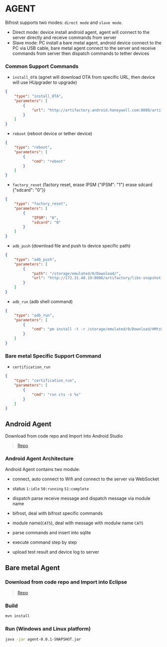 # AGENT
Bifrost supports two modes: `direct mode` and `slave mode`.
- Direct mode: device install android agent, agent will connect to the server directly and receive commands from server
- Slave mode: PC install a bare metal agent, android device connect to the PC via USB cable, bare metal agent connect to the server and receive commands from server then dispatch commands to tether devices

### Common Support Commands
- `install_OTA` (agnet will download OTA from specific URL, then device will use HUpgrader to upgrade)

```json
{
    "type": "install_OTA",
    "parameters": [
        {
            "url": "http://artifactory.android.honeywell.com:8080/artifactory/android-weekly-build/Honeywell/Hon660Android/pie-release-stage/88.00.04-WB-(0004)/otas/user/HON660-P-88.00.04-WB-(0004).zip"
        }
    ]
}
```

- `reboot` (reboot device or tether device)

```json
{
    "type": "reboot",
    "parameters": [
        {
            "cmd": "reboot"
        }
    ]
}

```
- `factory_reset` (factory reset, erase IPSM {"IPSM": "1"} erase sdcard {"sdcard": "0"})

```json
{
    "type": "factory_reset",
    "parameters": [
        {
            "IPSM": "0",
            "sdcard": "0"
        }
    ]
}
```

- `adb_push` (download file and push to device specific path)

```json
{
    "type": "adb_push",
    "parameters": [
        {
            "path": "/storage/emulated/0/Download/",
            "url": "http://172.31.48.19:8080/artifactory/libs-snapshot-local/Honeywell/ADCD/HON660/HMTS/01.00.00.0199/smoking/HMtsSmoking.apk"
        }
    ]
}
```

- `adb_run` (adb shell command)

```json
{
    "type": "adb_run",
    "parameters": [
        {
            "cmd": "pm install -t -r /storage/emulated/0/Download/HMtsSmoking.apk"
        }
    ]
}
```

### Bare metal Specific Support Command
- `certification_run`

```json
{
    "type": "certification_run",
    "parameters": [
        {
            "cmd": "run cts -s %s"
        }
    ]
}
```

## Android Agent
Download from code repo and Import into Android Studio
> [Repo](https://review.android.honeywell.com:8088/#/admin/projects/ADCD/Agent)

### Android Agent Architecture
Android Agent contains two module: 
- connect, auto connect to Wifi and connect to the server via WebSocket
 - status  `1:idle`  `50:running` `51:complete`
 - dispatch parse receive message and dispatch message via module name

- bifrost, deal with bifrost specific commands
 - module name(`CATS`), deal with message with modulw name `CATS`
 - parse commands and insert into sqlite
 - execute command step by step
 - upload test result and device log to server

## Bare metal Agent
### Download from code repo and Import into Eclipse
> [Repo](https://review.android.honeywell.com:8088/#/admin/projects/ADCD/bifrost-agent)

### Build
```bash
mvn install
```

### Run (Windows and Linux platform)
```bash
java -jar agent-0.0.1-SNAPSHOT.jar
```

